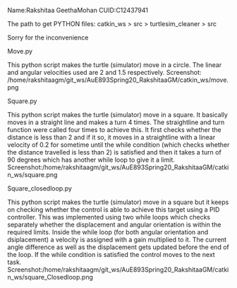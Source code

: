 Name:Rakshitaa GeethaMohan
CUID:C12437941
 
The path to get PYTHON files: catkin_ws > src > turtlesim_cleaner > src

Sorry for the inconvenience

Move.py

This python script makes the turtle (simulator) move in a circle. The linear and angular velocities used are 2 and 1.5 respectively. 
Screenshot: /home/rakshitaagm/git_ws/AuE893Spring20_RakshitaaGM/catkin_ws/move.png

Square.py

This python script makes the turtle (simulator) move in a square. It basically moves in a straight line and makes a turn 4 times.
The straightline and turn function were called four times to achieve this. It first checks whether the distance is less than 2 and if 
it so, it moves in a straightline with a linear velocity of 0.2 for sometime until the while condition (which checks whether the 
distance travelled is less than 2) is satisfied and then it takes a turn of 90 degrees which has another while loop to give it a limit.
Screenshot:/home/rakshitaagm/git_ws/AuE893Spring20_RakshitaaGM/catkin_ws/square.png

Square_closedloop.py

This python script makes the turtle (simulator) move in a square but it keeps on checking whether the control is able to achieve this target
using a PID controller. This was implemented using two while loops which checks separately whether the displacement and angular orientation is within
the required limits. Inside the while loop (for both angular orientation and dsiplacement) a velocity is assigned with a gain multiplied to it. The  current angle difference as well as the 
displacement gets updated before the end of the loop. If the while condition is satisfied the control moves to the next task.
Screenshot:/home/rakshitaagm/git_ws/AuE893Spring20_RakshitaaGM/catkin_ws/square_Closedloop.png


